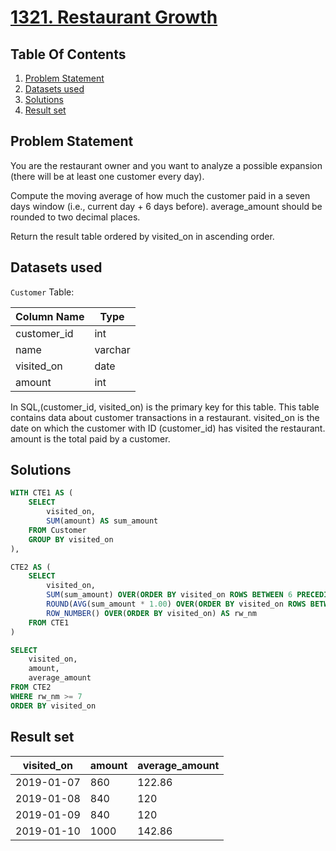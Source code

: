 # [1321. Restaurant Growth](https://leetcode.com/problems/restaurant-growth/description/)

## Table Of Contents
1. [Problem Statement](#problem-statement)
2. [Datasets used](#datasets-used)
3. [Solutions](#solutions)
4. [Result set](#result-set)

## Problem Statement

You are the restaurant owner and you want to analyze a possible expansion (there will be at least one customer every day).

Compute the moving average of how much the customer paid in a seven days window (i.e., current day + 6 days before). average_amount should be rounded to two decimal places.

Return the result table ordered by visited_on in ascending order.

## Datasets used

```Customer``` Table:

| Column Name   | Type    |
| ------------- | ------- |
| customer_id   | int     |
| name          | varchar |
| visited_on    | date    |
| amount        | int     |

In SQL,(customer_id, visited_on) is the primary key for this table.
This table contains data about customer transactions in a restaurant.
visited_on is the date on which the customer with ID (customer_id) has visited the restaurant.
amount is the total paid by a customer.

## Solutions

```sql
WITH CTE1 AS (
    SELECT
        visited_on,
        SUM(amount) AS sum_amount
    FROM Customer
    GROUP BY visited_on
),

CTE2 AS (
    SELECT
        visited_on,
        SUM(sum_amount) OVER(ORDER BY visited_on ROWS BETWEEN 6 PRECEDING AND CURRENT ROW) AS amount,
        ROUND(AVG(sum_amount * 1.00) OVER(ORDER BY visited_on ROWS BETWEEN 6 PRECEDING AND CURRENT ROW), 2) AS average_amount,
        ROW_NUMBER() OVER(ORDER BY visited_on) AS rw_nm
    FROM CTE1
)

SELECT
    visited_on,
    amount,
    average_amount
FROM CTE2
WHERE rw_nm >= 7
ORDER BY visited_on

```

## Result set

| visited_on | amount | average_amount |
| ---------- | ------ | -------------- |
| 2019-01-07 | 860    | 122.86         |
| 2019-01-08 | 840    | 120            |
| 2019-01-09 | 840    | 120            |
| 2019-01-10 | 1000   | 142.86         |